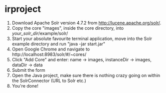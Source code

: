 irproject
=========

1. Download Apache Solr version 4.7.2 from http://lucene.apache.org/solr/.
2. Copy the core "images", inside the core directory, into *your_solr_dir*/example/solr/
3. Start your absolute favourite terminal application, move into the Solr example directory and run "java -jar start.jar"
4. Open Google Chrome and navigate to http://localhost:8983/solr/#/~cores/
5. Click "Add Core" and enter: name -> images, instanceDir -> images, dataDir -> data
6. Submit the form
7. Open the Java project, make sure there is nothing crazy going on within the SolrConnector (URL to Solr etc.)
8. You're done!
